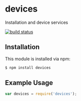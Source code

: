 # devices

Installation and device services

[![build status](https://secure.travis-ci.org/jensoleg/devices.png)](http://travis-ci.org/jensoleg/devices)

## Installation

This module is installed via npm:

``` bash
$ npm install devices
```

## Example Usage

``` js
var devices = require('devices');
```
